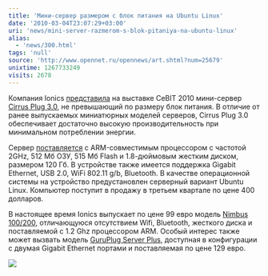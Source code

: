 ```yaml
---
title: 'Мини-сервер размером с блок питания на Ubuntu Linux'
date: '2010-03-04T23:07:29+03:00'
uri: 'news/mini-server-razmerom-s-blok-pitaniya-na-ubuntu-linux'
alias: 
  - 'news/300.html'
tags: 'null'
source: 'http://www.opennet.ru/opennews/art.shtml?num=25679'
unixtime: 1267733249
visits: 2678
---
```

Компания Ionics [представила](http://www.linuxpromagazine.com/Online/News/CeBIT-2010-Plug-Computer-with-Ubuntu) на выставке CeBIT 2010 мини-сервер [Cirrus Plug 3.0](http://www.plugcomputer.eu/?p=944), не превышающий по размеру блок питания. В отличие от ранее выпускаемых миниатюрных моделей серверов, Cirrus Plug 3.0 обеспечивает достаточно высокую производительность при минимальном потреблении энергии.

Сервер [поставляется](http://www.plugcomputer.eu/?page_id=867) с ARM-совместимым процессором с частотой 2GHz, 512 Мб ОЗУ, 515 Мб Flash и 1.8-дюймовым жестким диском, размером 120 Гб. В устройстве также имеется поддержка Gigabit Ethernet, USB 2.0, WiFi 802.11 g/b, Bluetooth. В качестве операционной системы на устройство предустановлен серверный вариант Ubuntu Linux. Компьютер поступит в продажу в третьем квартале по цене 400 долларов.

В настоящее время Ionics выпускает по цене 99 евро модель [Nimbus 100/200](http://www.plugcomputer.eu/?page_id=883), отличающуюся отсутствием Wifi, Bluetooth, жесткого диска и поставляемой с 1.2 Ghz процессором ARM. Особый интерес также может вызвать модель [GuruPlug Server Plus](http://www.plugcomputer.eu/?page_id=416), доступная в конфигурации с двумая Gigabit Ethernet портами и поставляемая по цене 129 евро.

![](img/2010/03/04/23-00/25679-1267723852.jpg)
